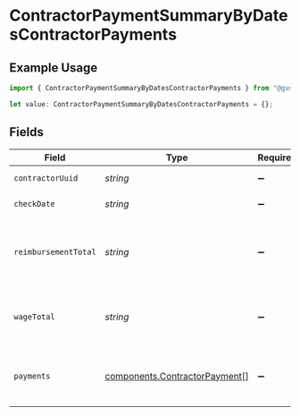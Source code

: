 # ContractorPaymentSummaryByDatesContractorPayments

## Example Usage

```typescript
import { ContractorPaymentSummaryByDatesContractorPayments } from "@gusto/embedded-api/models/components/contractorpaymentsummarybydates.js";

let value: ContractorPaymentSummaryByDatesContractorPayments = {};
```

## Fields

| Field                                                                          | Type                                                                           | Required                                                                       | Description                                                                    |
| ------------------------------------------------------------------------------ | ------------------------------------------------------------------------------ | ------------------------------------------------------------------------------ | ------------------------------------------------------------------------------ |
| `contractorUuid`                                                               | *string*                                                                       | :heavy_minus_sign:                                                             | The UUID of the contractor.                                                    |
| `checkDate`                                                                    | *string*                                                                       | :heavy_minus_sign:                                                             | The payment check date.                                                        |
| `reimbursementTotal`                                                           | *string*                                                                       | :heavy_minus_sign:                                                             | The total reimbursements for the contractor within a given time period.        |
| `wageTotal`                                                                    | *string*                                                                       | :heavy_minus_sign:                                                             | The total wages for the contractor within a given time period.                 |
| `payments`                                                                     | [components.ContractorPayment](../../models/components/contractorpayment.md)[] | :heavy_minus_sign:                                                             | The contractor’s payments within a given time period.<br/>                     |